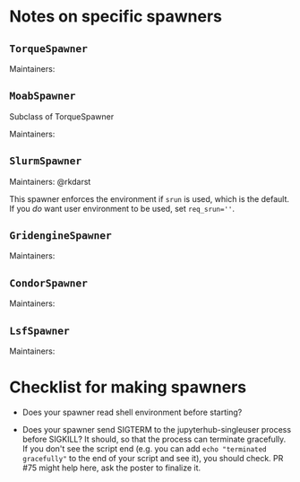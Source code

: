 # Notes on specific spawners

## `TorqueSpawner`

Maintainers:


## `MoabSpawner`

Subclass of TorqueSpawner

Maintainers:


## `SlurmSpawner`

Maintainers: @rkdarst

This spawner enforces the environment if `srun` is used, which is the
default.  If you *do* want user environment to be used, set
`req_srun=''`.


## `GridengineSpawner`

Maintainers:


## `CondorSpawner`

Maintainers:


## `LsfSpawner`

Maintainers:


# Checklist for making spawners

- Does your spawner read shell environment before starting?

- Does your spawner send SIGTERM to the jupyterhub-singleuser process
  before SIGKILL?  It should, so that the process can terminate
  gracefully.  If you don't see the script end (e.g. you can add `echo
  "terminated gracefully"` to the end of your script and see it), you
  should check.  PR #75 might help here, ask the poster to finalize
  it.

